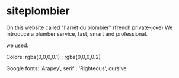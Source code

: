 # siteplombier

On this website called "l'arrêt du plombier" (french private-joke) We introduce a plumber service, fast, smart and professional.

we used:

Colors: rgba(0,0,0,0.1) ; rgba(0,0,0,0.2)

Google fonts: 'Arapey', serif ; 'Righteous', cursive
